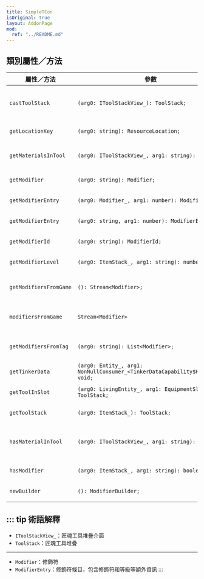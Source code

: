 ```yaml
---
title: SimpleTCon
isOriginal: true
layout: AddonPage
mod:
  ref: "../README.md"
---
```


## 類別屬性／方法

| 屬性／方法             | 參數                                                                          | 說明                                 |
| ---------------------- | ----------------------------------------------------------------------------- | ------------------------------------ |
| `castToolStack`        | `(arg0: IToolStackView_): ToolStack;`                                         | 將 IToolStackView 轉換成 ToolStack   |
| `getLocationKey`       | `(arg0: string): ResourceLocation;`                                           | 將字串轉換成[資源路徑]               |
| `getMaterialsInTool`   | `(arg0: IToolStackView_, arg1: string): number;`                              | 獲取 IToolStackView 的指定材料數量   |
| `getModifier`          | `(arg0: string): Modifier;`                                                   | 透過[資源路徑]獲取修飾符             |
| `getModifierEntry`     | `(arg0: Modifier_, arg1: number): ModifierEntry;`                             | 獲取指定等級的修飾符條目             |
| `getModifierEntry`     | `(arg0: string, arg1: number): ModifierEntry;`                                | 獲取指定等級的修飾符條目             |
| `getModifierId`        | `(arg0: string): ModifierId;`                                                 | 獲取指定修飾符的唯一 ID              |
| `getModifierLevel`     | `(arg0: ItemStack_, arg1: string): number;`                                   | 獲取指定物品堆疊的修飾符等級         |
| `getModifiersFromGame` | `(): Stream<Modifier>;`                                                       | （Getter）獲取遊戲內所有修飾符       |
| `modifiersFromGame`    | `Stream<Modifier>`                                                            | （[Beans]）獲取遊戲內所有修飾符      |
| `getModifiersFromTag`  | `(arg0: string): List<Modifier>;`                                             | 根據修飾符標籤獲取指定的修飾符       |
| `getTinkerData`        | `(arg0: Entity_, arg1: NonNullConsumer_<TinkerDataCapability$Holder>): void;` | 獲取匠魂數據                         |
| `getToolInSlot`        | `(arg0: LivingEntity_, arg1: EquipmentSlot_): ToolStack;`                     | 獲取實體指定欄位的工具堆疊           |
| `getToolStack`         | `(arg0: ItemStack_): ToolStack;`                                              | 將物品堆疊轉換成工具堆疊             |
| `hasMaterialInTool`    | `(arg0: IToolStackView_, arg1: string): boolean;`                             | 判斷 IToolStackView 是否具有指定材料 |
| `hasModifier`          | `(arg0: ItemStack_, arg1: string): boolean;`                                  | 判斷物品堆疊是否具有修飾符           |
| `newBuilder`           | `(): ModifierBuilder;`                                                        | 新建一個修飾符建立器                 |

::: tip 術語解釋
---
- `IToolStackView_`：匠魂工具堆疊介面
- `ToolStack`：匠魂工具堆疊
---
- `Modifier`：修飾符
- `ModifierEntry`：修飾符條目，包含修飾符和等級等額外資訊
:::

[資源路徑]: https://zh.minecraft.wiki/w/資源路徑
[Beans]: /zh-tw/tips/beans
